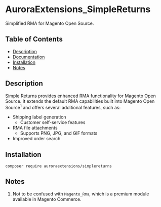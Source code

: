 # AuroraExtensions\_SimpleReturns

Simplified RMA for Magento Open Source.

## Table of Contents

+ [Description](#description)
+ [Documentation](https://docs.auroraextensions.com/magento/extensions/2.x/simplereturns/latest/)
+ [Installation](#installation)
+ [Notes](#notes)

## Description

Simple Returns provides enhanced RMA functionality for Magento Open Source. It extends the
default RMA capabilities built into Magento Open Source<sup>1</sup> and offers several
additional features, such as:

+ Shipping label generation
  - Customer self-service features
+ RMA file attachments
  - Supports PNG, JPG, and GIF formats
+ Improved order search

## Installation

```
composer require auroraextensions/simplereturns
```

## Notes

1. Not to be confused with `Magento_Rma`, which is a premium module available in Magento Commerce.
